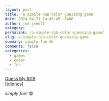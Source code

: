 ```yaml
---
layout: post
title: ‘a simple RGB color guessing game’
date: 2024-04-21 14:45:45 -0400
author: joe jenett
category: 
permalink: /a-simple-rgb-color-guessing-game/
slug: a-simple-rgb-color-guessing-game
summary: simply fun 😎
comments: false
categories:
  - games
  - color
  - fun
---
```

<a title="Guess My RGB" href="https://susam.net/myrgb.html">Guess My RGB</a><br>[<a href="https://pinboard.in/u:tdjones">tdjones</a>]

<em>simply fun! </em>😎

<a href="https://brid.gy/publish/mastodon"></a>